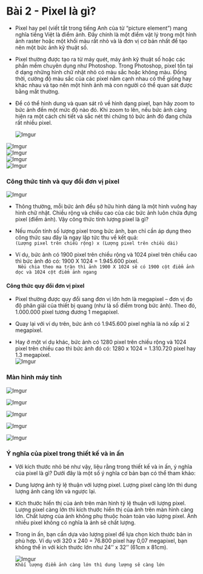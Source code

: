 # Bài 2 - Pixel là gì?  

* Pixel hay pel (viết tắt trong tiếng Anh của từ “picture element”) mang nghĩa tiếng Việt là điểm ảnh. Đây chính là một điểm vật lý trong một hình ảnh raster hoặc một khối màu rất nhỏ và là đơn vị cơ bản nhất để tạo nên một bức ảnh kỹ thuật số. 
 
* Pixel thường được tạo ra từ máy quét, máy ảnh kỹ thuật số hoặc các phần mềm chuyên dụng như Photoshop. Trong Photoshop, pixel tồn tại ở dạng những hình chữ nhật nhỏ có màu sắc hoặc không màu. Đồng thời, cường độ màu sắc của các pixel nằm cạnh nhau có thể giống hay khác nhau và tạo nên một hình ảnh mà con người có thể quan sát được bằng mắt thường.  

* Để có thể hình dung và quan sát rõ về hình dạng pixel, bạn hãy zoom to bức ảnh đến một mức độ nào đó. Khi zoom to lên, nếu bức ảnh càng hiện ra một cách chi tiết và sắc nét thì chứng tỏ bức ảnh đó đang chứa rất nhiều pixel. 

	![Imgur](https://i.imgur.com/PNrC8nB.jpg)

![Imgur](https://i.imgur.com/OJ8AAUA.png)  
![Imgur](https://i.imgur.com/OQOroU9.png)  
![Imgur](https://i.imgur.com/iakZX5A.png)	
![Imgur](https://i.imgur.com/gMcTG7i.png)

### Công thức tính và quy đổi đơn vị pixel
  
![Imgur](https://i.imgur.com/u8PCo5T.png)  

* Thông thường, mỗi bức ảnh đều sở hữu hình dáng là một hình vuông hay hình chữ nhật. Chiều rộng và chiều cao của các bức ảnh luôn chứa đựng pixel (điểm ảnh). Vậy công thức tính lượng pixel là gì?

* Nếu muốn tính số lượng pixel trong bức ảnh, bạn chỉ cần áp dụng theo công thức sau đây là ngay lập tức thu về kết quả:  
`(Lượng pixel trên chiều rộng) x (Lượng pixel trên chiều dài)`  
* Ví dụ, bức ảnh có 1900 pixel trên chiều rộng và 1024 pixel trên chiều cao thì bức ảnh đó có: 1900 X 1024 = 1.945.600 pixel.  
` Nếu chia theo ma trận thì ảnh 1900 X 1024 sẽ có 1900 cột điểm ảnh dọc và 1024 cột điểm ảnh ngang`
  
#### Công thức quy đổi đơn vị pixel  

* Pixel thường được quy đổi sang đơn vị lớn hơn là megapixel – đơn vị đo độ phân giải của thiết bị quang (như là số điểm trong bức ảnh). Theo đó, 1.000.000 pixel tương đương 1 megapixel.

* Quay lại với ví dụ trên, bức ảnh có 1.945.600 pixel nghĩa là nó xấp xỉ 2 megapixel.

* Hay ở một ví dụ khác, bức ảnh có 1280 pixel trên chiều rộng và 1024 pixel trên chiều cao thì bức ảnh đó có: 1280 x 1024 = 1.310.720 pixel hay 1.3 megapixel.  
![Imgur](https://i.imgur.com/bHP4rUn.jpg)  

### Màn hình máy tính  
![Imgur](https://i.imgur.com/HjBp3UA.png)
  
![Imgur](https://i.imgur.com/BmzHKs0.png)

![Imgur](https://i.imgur.com/ZPxIbCc.png)  

![Imgur](https://i.imgur.com/FuKvOzg.png)  

![Imgur](https://i.imgur.com/PxqZmt2.png)  

### Ý nghĩa của pixel trong thiết kế và in ấn  
* Với kích thước nhỏ bé như vậy, liệu rằng trong thiết kế và in ấn, ý nghĩa của pixel là gì? Dưới đây là một số ý nghĩa cơ bản bạn có thể tham khảo:

* Dung lượng ảnh tỷ lệ thuận với lượng pixel. Lượng pixel càng lớn thì dung lượng ảnh càng lớn và ngược lại.

* Kích thước hiển thị của ảnh trên màn hình tỷ lệ thuận với lượng pixel. Lượng pixel càng lớn thì kích thước hiển thị của ảnh trên màn hình càng lớn.
Chất lượng của ảnh không phụ thuộc hoàn toàn vào lượng pixel. Ảnh nhiều pixel không có nghĩa là ảnh sẽ chất lượng.  

* Trong in ấn, bạn cần dựa vào lượng pixel để lựa chọn kích thước bản in phù hợp. Ví dụ với 320 x 240 = 76.800 pixel hay 0,07 megapixel, bạn không thể in với kích thước lớn như 24’’ x 32’’ (61cm x 81cm).  

	![Imgur](https://i.imgur.com/nMjFoak.jpg)  
    `Khối lượng điểm ảnh càng lớn thì dung lượng sẽ càng lớn`